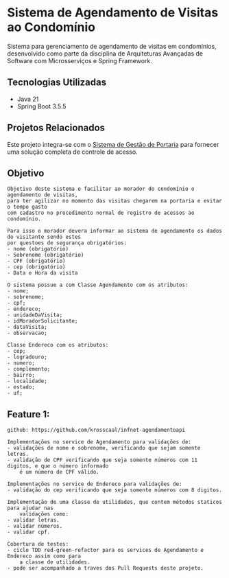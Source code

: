 # Sistema de Agendamento de Visitas ao Condomínio

Sistema para gerenciamento de agendamento de visitas em condomínios, desenvolvido como parte da disciplina de
Arquiteturas Avançadas de Software com Microsserviços e Spring Framework.

## Tecnologias Utilizadas

- Java 21
- Spring Boot 3.5.5

## Projetos Relacionados

Este projeto integra-se com o [Sistema de Gestão de Portaria](https://github.com/krosscaal/infnet-sgp) para fornecer uma
solução completa de controle de acesso.

## Objetivo

    Objetivo deste sistema e facilitar ao morador do condomínio o agendamento de visitas, 
    para ter agilizar no momento das visitas chegarem na portaria e evitar o tempo gasto 
    com cadastro no procedimento normal de registro de acessos ao condomínio.

    Para isso o morador devera informar ao sistema de agendamento os dados do visitante sendo estes 
    por questoes de segurança obrigatórios:
    - nome (obrigatório)
    - Sobrenome (obrigatório)
    - CPF (obrigatório)
    - cep (obrigatório)
    - Data e Hora da visita

    O sistema possue a com Classe Agendamento com os atributos:
    - nome;
    - sobrenome;
    - cpf;
    - endereco;
    - unidadeDaVisita;
    - idMoradorSolicitante;
    - dataVisita;
    - observacao;

    Classe Endereco com os atributos:
    - cep;
    - logradouro;
    - numero;
    - complemento;
    - bairro;
    - localidade;
    - estado;
    - uf;


## Feature 1:

    github: https://github.com/krosscaal/infnet-agendamentoapi 

    Implementações no service de Agendamento para validações de:
    - validações de nome e sobrenome, verificando que sejam somente letras.
    - validação de CPF verificando que seja somente números com 11 digitos, e que o número informado
        é um número de CPF válido.

    Implementações no service de Endereco para validações de:
    - validação do cep verificando que seja somente números com 8 digitos.

    Implementação de uma classe de utilidades, que contem métodos staticos para ajudar nas 
        validações como:
    - validar letras.
    - validar números.
    - validar cpf.

    Cobertura de testes:
    - ciclo TDD red-green-refactor para os services de Agendamento e Endereco assim como para 
        a classe de utilidades. 
    - pode ser acompanhado a traves dos Pull Requests deste projeto.

